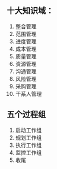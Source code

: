 ## 十大知识域：
  1. 整合管理
  2. 范围管理
  3. 进度管理
  4. 成本管理
  5. 质量管理
  6. 资源管理
  7. 沟通管理
  8. 风险管理
  9. 采购管理
  10. 干系人管理

## 五个过程组
  1. 启动工作组
  2. 规划工作组
  3. 执行工作组
  4. 监控工作组
  5. 收尾

